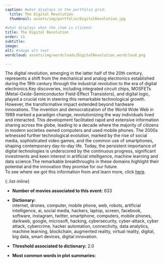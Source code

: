 ```yaml
---
caption: #what displays in the portfolio grid:
  title: The Digital Revolution
  thumbnail: assets/img/portfolio/DigitalRevolution.jpg
  
#what displays when the item is clicked:
title: The Digital Revolution
order: 11
subtitle: 
image:
alt: #image alt text
wordcloud: assets/img/wordclouds/DigitalRevolution_wordcloud.png

---
```

The digital revolution, emerging in the latter half of the 20th century, represents a shift from the mechanical and analog electronics established during the 19th century through the industrial revolution to the era of digital electronics.Key discoveries, including integrated circuit chips, MOSFETs (Metal-Oxide-Semiconductor Field-Effect Transistors), and digital logic, played a crucial role in steering this remarkable technological growth. However, the transformative impact extended beyond hardware innovations. The invention and democratization of the World Wide Web in 1989 marked a paradigm change, revolutionizing the way individuals lived and interacted. This development facilitated rapid and extensive information sharing across the globe, leading to a decade where the majority of citizens in modern societies owned computers and used mobile phones. The 2000s witnessed further technological evolution, marked by the rise of social media, sophisticated video games, and the common use of smartphones, shaping contemporary day-to-day life. Today, the persistent importance of digital technologies is underscored by the continuous progress, significant investments and keen interest in artificial intelligence, machine learning and data science.The remarkable breakthroughs in these domains highlight their potential and the innovation they promise for our future.\
To see where we got this information from and learn more, click [here](https://en.wikipedia.org/wiki/Digital_Revolution).

{:.list-inline} 
- **Number of movies associated to this event:** 633

- **Dictionary:**\
internet, drones, computer, mobile phone, web, robots, artificial intelligence, ai, social media, hackers, laptop, screen, facebook, software, instagram, twitter, smartphone, computers, mobile phones, darkweb, google, microsoft, hacking, cybersecurity, cyber-attack, cyber attack, cybercrime, hacker automation, connectivity, data analytics, machine learning, blockchain, augmented reality, virtual reality, digital, big data, smart devices, digital innovation.

- **Threshold associated to dictionary:** 2.0

- **Most common words in plot summaries:** 
